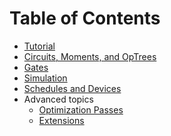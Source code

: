 Table of Contents
=================

  * [Tutorial](tutorial.md)
  * [Circuits, Moments, and OpTrees](circuits.md)
  * [Gates](gates.md)
  * [Simulation](simulation.md)
  * [Schedules and Devices](schedules.md)
  * Advanced topics
    * [Optimization Passes](optimization.md)
    * [Extensions](extensions.md)
